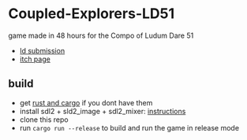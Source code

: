 # Coupled-Explorers-LD51
game made in 48 hours for the Compo of Ludum Dare 51

* [ld submission](https://ldjam.com/events/ludum-dare/51/coupled-explorers)
* [itch page](https://noamzeise.itch.io/coupled-explorers)

## build

* get [rust and cargo](https://www.rust-lang.org/tools/install) if you dont have them
* install sdl2 + sld2_image + sdl2_mixer: [instructions](https://github.com/Rust-SDL2/rust-sdl2#sdl20-development-libraries)
* clone this repo
* run ```cargo run --release``` to build and run the game in release mode
